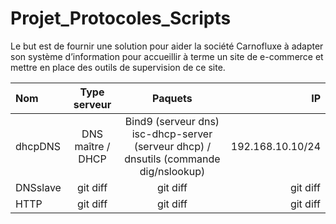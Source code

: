 ﻿
# Projet_Protocoles_Scripts
Le but est de  fournir une solution pour aider la société Carnofluxe à adapter son système d’information pour accueillir à terme un site de e-commerce et mettre en place des outils de supervision de ce site.




| Nom | Type serveur | Paquets | IP |
| :---         |     :---:      |     :---:      |       ---: |
| dhcpDNS   |  DNS maître / DHCP | Bind9 (serveur dns)                           isc-dhcp-server (serveur dhcp) / dnsutils (commande dig/nslookup) | 192.168.10.10/24    |
| DNSslave     | git diff       | git diff      | git diff      |
| HTTP     | git diff       | git diff      | git diff      |

